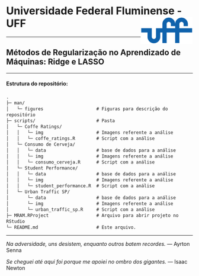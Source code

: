 # Universidade Federal Fluminense - UFF <img src="man/figures/UFF_brasao.png" align="right" />

---

## Métodos de Regularização no Aprendizado de Máquinas: Ridge e LASSO
---

#### Estrutura do repositório:
```
.
├─ man/
│   └─ figures                    # Figuras para descrição do repositório
├─ scripts/                       # Pasta
│   └─ Coffe Ratings/
│   │   └─ img                    # Imagens referente a análise
│   │   └─ coffe_ratings.R        # Script com a análise
│   └─ Consumo de Cerveja/
│   │   └─ data                   # base de dados para a análise
│   │   └─ img                    # Imagens referente a análise
│   │   └─ consumo_cerveja.R      # Script com a análise
│   └─ Student Performance/
│   │   └─ data                   # base de dados para a análise
│   │   └─ img                    # Imagens referente a análise
│   │   └─ student_performance.R  # Script com a análise
│   └─ Urban Traffic SP/
│       └─ data                   # base de dados para a análise
│       └─ img                    # Imagens referente a análise
│       └─ urban_traffic_sp.R     # Script com a análise
├─ MRAM.RProject                  # Arquivo para abrir projeto no RStudio
└─ README.md                      # Este arquivo.
```
---

_Na adversidade, uns desistem, enquanto outros batem recordes._ — Ayrton Senna

_Se cheguei até aqui foi porque me apoiei no ombro dos gigantes._ —  Isaac Newton
